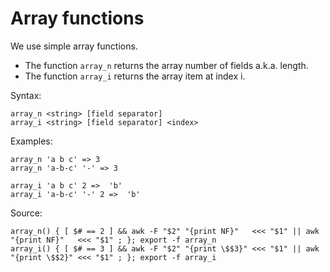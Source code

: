 # Array functions

We use simple array functions.

  * The function `array_n` returns the array number of fields a.k.a. length.
  * The function `array_i` returns the array item at index i.

Syntax:

```shell
array_n <string> [field separator]
array_i <string> [field separator] <index>
```

Examples:

```shell
array_n 'a b c' => 3
array_n 'a-b-c' '-' => 3

array_i 'a b c' 2 =>  'b'
array_i 'a-b-c' '-' 2 =>  'b'
```
    
Source:

```shell
array_n() { [ $# == 2 ] && awk -F "$2" "{print NF}"   <<< "$1" || awk "{print NF}"   <<< "$1" ; }; export -f array_n
array_i() { [ $# == 3 ] && awk -F "$2" "{print \$$3}" <<< "$1" || awk "{print \$$2}" <<< "$1" ; }; export -f array_i
```
